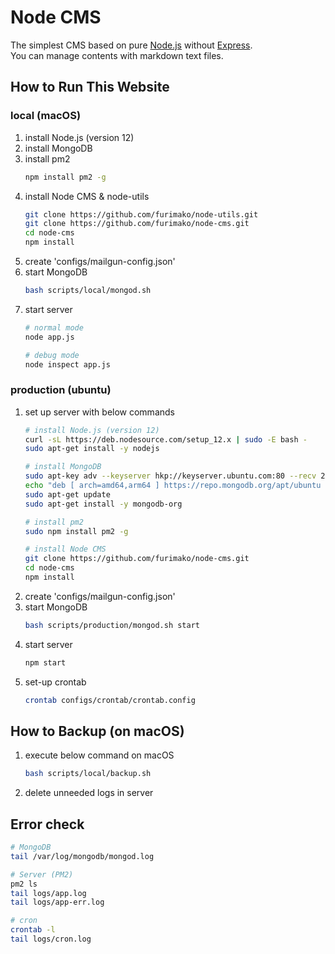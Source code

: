 
# Node CMS
The simplest CMS based on pure [Node.js](https://nodejs.org) without [Express](https://expressjs.com/).  
You can manage contents with markdown text files.

## How to Run This Website
### local (macOS)
1. install Node.js (version 12)
1. install MongoDB
1. install pm2
    ```bash
    npm install pm2 -g
    ```
1. install Node CMS & node-utils
    ```bash
    git clone https://github.com/furimako/node-utils.git
    git clone https://github.com/furimako/node-cms.git
    cd node-cms
    npm install
    ```
1. create 'configs/mailgun-config.json'
1. start MongoDB
    ```bash
    bash scripts/local/mongod.sh
    ```
1. start server
    ```bash
    # normal mode
    node app.js

    # debug mode
    node inspect app.js
    ```

### production (ubuntu)
1. set up server with below commands
    ```bash
    # install Node.js (version 12)
    curl -sL https://deb.nodesource.com/setup_12.x | sudo -E bash -
    sudo apt-get install -y nodejs
    
    # install MongoDB
    sudo apt-key adv --keyserver hkp://keyserver.ubuntu.com:80 --recv 2930ADAE8CAF5059EE73BB4B58712A2291FA4AD5
    echo "deb [ arch=amd64,arm64 ] https://repo.mongodb.org/apt/ubuntu xenial/mongodb-org/3.6 multiverse" | sudo tee /etc/apt/sources.list.d/mongodb-org-3.6.list
    sudo apt-get update
    sudo apt-get install -y mongodb-org

    # install pm2
    sudo npm install pm2 -g

    # install Node CMS
    git clone https://github.com/furimako/node-cms.git
    cd node-cms
    npm install

    ```
1. create 'configs/mailgun-config.json'  
1. start MongoDB
    ```bash
    bash scripts/production/mongod.sh start
    ```
1. start server
    ```bash
    npm start
    ```
1. set-up crontab
    ```bash
    crontab configs/crontab/crontab.config
    ```

## How to Backup (on macOS)
1. execute below command on macOS
    ```bash
    bash scripts/local/backup.sh
    ```
1. delete unneeded logs in server

## Error check
```bash
# MongoDB
tail /var/log/mongodb/mongod.log

# Server (PM2)
pm2 ls
tail logs/app.log
tail logs/app-err.log

# cron
crontab -l
tail logs/cron.log
```
